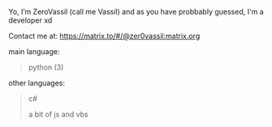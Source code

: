 Yo, I’m ZeroVassil (call me Vassil) and as you have probbably guessed, I'm a developer xd

Contact me at:
https://matrix.to/#/@zer0vassil:matrix.org

main language:
> python (3)

other languages:
> c# 
> 
> a bit of js and vbs


